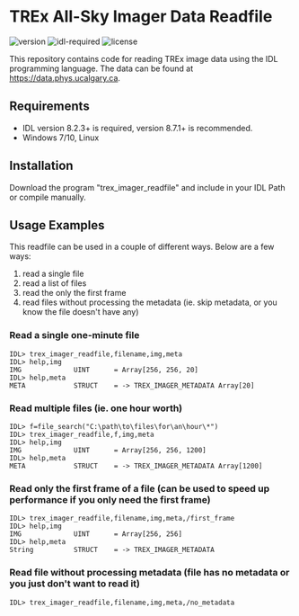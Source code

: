 # TREx All-Sky Imager Data Readfile

![version](https://img.shields.io/badge/version-1.0.2-blue)
![idl-required](https://img.shields.io/badge/IDL-8.2.3%2B-lightgrey)
![license](https://img.shields.io/badge/license-MIT-brightgreen)

This repository contains code for reading TREx image data using the IDL programming language. The data can be found at https://data.phys.ucalgary.ca.

## Requirements

- IDL version 8.2.3+ is required, version 8.7.1+ is recommended.
- Windows 7/10, Linux

## Installation

Download the program "trex_imager_readfile" and include in your IDL Path or compile manually.

## Usage Examples

This readfile can be used in a couple of different ways. Below are a few ways: 

1) read a single file
2) read a list of files
3) read the only the first frame
4) read files without processing the metadata (ie. skip metadata, or you know the file doesn't have any)

### Read a single one-minute file

```
IDL> trex_imager_readfile,filename,img,meta
IDL> help,img
IMG             UINT      = Array[256, 256, 20]
IDL> help,meta
META            STRUCT    = -> TREX_IMAGER_METADATA Array[20]
```

### Read multiple files (ie. one hour worth)

```
IDL> f=file_search("C:\path\to\files\for\an\hour\*")
IDL> trex_imager_readfile,f,img,meta
IDL> help,img
IMG             UINT      = Array[256, 256, 1200]
IDL> help,meta
META            STRUCT    = -> TREX_IMAGER_METADATA Array[1200]
```

### Read only the first frame of a file (can be used to speed up performance if you only need the first frame)

```
IDL> trex_imager_readfile,filename,img,meta,/first_frame
IDL> help,img
IMG             UINT      = Array[256, 256]
IDL> help,meta
String          STRUCT    = -> TREX_IMAGER_METADATA
```

### Read file without processing metadata (file has no metadata or you just don't want to read it)

```
IDL> trex_imager_readfile,filename,img,meta,/no_metadata
```
